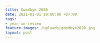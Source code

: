 ```yaml
---
title: Goodbye 2020
date: 2021-01-01 19:00:00 +07:00
tags:
- year-in-review
feature-images: /uploads/goodbye2020.jpg
layout: post
---
```


